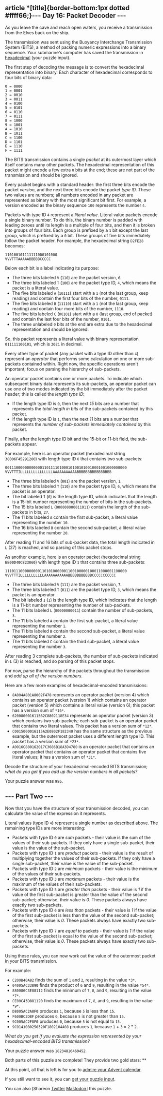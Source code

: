 
article \*[title]{border-bottom:1px dotted #ffff66;}--- Day 16: Packet Decoder ---
------------------------------

As you leave the cave and reach open waters, you receive a transmission from the Elves back on the ship.


The transmission was sent using the Buoyancy Interchange Transmission System (BITS), a method of packing numeric expressions into a binary sequence. Your submarine's computer has saved the transmission in [hexadecimal](https://en.wikipedia.org/wiki/Hexadecimal) (your puzzle input).


The first step of decoding the message is to convert the hexadecimal representation into binary. Each character of hexadecimal corresponds to four bits of binary data:



```
0 = 0000
1 = 0001
2 = 0010
3 = 0011
4 = 0100
5 = 0101
6 = 0110
7 = 0111
8 = 1000
9 = 1001
A = 1010
B = 1011
C = 1100
D = 1101
E = 1110
F = 1111

```

The BITS transmission contains a single *packet* at its outermost layer which itself contains many other packets. The hexadecimal representation of this packet might encode a few extra `0` bits at the end; these are not part of the transmission and should be ignored.


Every packet begins with a standard header: the first three bits encode the packet *version*, and the next three bits encode the packet *type ID*. These two values are numbers; all numbers encoded in any packet are represented as binary with the most significant bit first. For example, a version encoded as the binary sequence `100` represents the number `4`.


Packets with type ID `4` represent a *literal value*. Literal value packets encode a single binary number. To do this, the binary number is padded with leading zeroes until its length is a multiple of four bits, and then it is broken into groups of four bits. Each group is prefixed by a `1` bit except the last group, which is prefixed by a `0` bit. These groups of five bits immediately follow the packet header. For example, the hexadecimal string `D2FE28` becomes:



```
110100101111111000101000
VVVTTTAAAAABBBBBCCCCC

```

Below each bit is a label indicating its purpose:


* The three bits labeled `V` (`110`) are the packet version, `6`.
* The three bits labeled `T` (`100`) are the packet type ID, `4`, which means the packet is a literal value.
* The five bits labeled `A` (`10111`) start with a `1` (not the last group, keep reading) and contain the first four bits of the number, `0111`.
* The five bits labeled `B` (`11110`) start with a `1` (not the last group, keep reading) and contain four more bits of the number, `1110`.
* The five bits labeled `C` (`00101`) start with a `0` (last group, end of packet) and contain the last four bits of the number, `0101`.
* The three unlabeled `0` bits at the end are extra due to the hexadecimal representation and should be ignored.


So, this packet represents a literal value with binary representation `011111100101`, which is `2021` in decimal.


Every other type of packet (any packet with a type ID other than `4`) represent an *operator* that performs some calculation on one or more sub-packets contained within. Right now, the specific operations aren't important; focus on parsing the hierarchy of sub-packets.


An operator packet contains one or more packets. To indicate which subsequent binary data represents its sub-packets, an operator packet can use one of two modes indicated by the bit immediately after the packet header; this is called the *length type ID*:


* If the length type ID is `0`, then the next *15* bits are a number that represents the *total length in bits* of the sub-packets contained by this packet.
* If the length type ID is `1`, then the next *11* bits are a number that represents the *number of sub-packets immediately contained* by this packet.


Finally, after the length type ID bit and the 15-bit or 11-bit field, the sub-packets appear.


For example, here is an operator packet (hexadecimal string `38006F45291200`) with length type ID `0` that contains two sub-packets:



```
00111000000000000110111101000101001010010001001000000000
VVVTTTILLLLLLLLLLLLLLLAAAAAAAAAAABBBBBBBBBBBBBBBB

```

* The three bits labeled `V` (`001`) are the packet version, `1`.
* The three bits labeled `T` (`110`) are the packet type ID, `6`, which means the packet is an operator.
* The bit labeled `I` (`0`) is the length type ID, which indicates that the length is a 15-bit number representing the number of bits in the sub-packets.
* The 15 bits labeled `L` (`000000000011011`) contain the length of the sub-packets in bits, `27`.
* The 11 bits labeled `A` contain the first sub-packet, a literal value representing the number `10`.
* The 16 bits labeled `B` contain the second sub-packet, a literal value representing the number `20`.


After reading 11 and 16 bits of sub-packet data, the total length indicated in `L` (27) is reached, and so parsing of this packet stops.


As another example, here is an operator packet (hexadecimal string `EE00D40C823060`) with length type ID `1` that contains three sub-packets:



```
11101110000000001101010000001100100000100011000001100000
VVVTTTILLLLLLLLLLLAAAAAAAAAAABBBBBBBBBBBCCCCCCCCCCC

```

* The three bits labeled `V` (`111`) are the packet version, `7`.
* The three bits labeled `T` (`011`) are the packet type ID, `3`, which means the packet is an operator.
* The bit labeled `I` (`1`) is the length type ID, which indicates that the length is a 11-bit number representing the number of sub-packets.
* The 11 bits labeled `L` (`00000000011`) contain the number of sub-packets, `3`.
* The 11 bits labeled `A` contain the first sub-packet, a literal value representing the number `1`.
* The 11 bits labeled `B` contain the second sub-packet, a literal value representing the number `2`.
* The 11 bits labeled `C` contain the third sub-packet, a literal value representing the number `3`.


After reading 3 complete sub-packets, the number of sub-packets indicated in `L` (3) is reached, and so parsing of this packet stops.


For now, parse the hierarchy of the packets throughout the transmission and *add up all of the version numbers*.


Here are a few more examples of hexadecimal-encoded transmissions:


* `8A004A801A8002F478` represents an operator packet (version 4) which contains an operator packet (version 1) which contains an operator packet (version 5) which contains a literal value (version 6); this packet has a version sum of `*16*`.
* `620080001611562C8802118E34` represents an operator packet (version 3) which contains two sub-packets; each sub-packet is an operator packet that contains two literal values. This packet has a version sum of `*12*`.
* `C0015000016115A2E0802F182340` has the same structure as the previous example, but the outermost packet uses a different length type ID. This packet has a version sum of `*23*`.
* `A0016C880162017C3686B18A3D4780` is an operator packet that contains an operator packet that contains an operator packet that contains five literal values; it has a version sum of `*31*`.


Decode the structure of your hexadecimal-encoded BITS transmission; *what do you get if you add up the version numbers in all packets?*



Your puzzle answer was `986`.

--- Part Two ---
----------------

Now that you have the structure of your transmission decoded, you can calculate the value of the expression it represents.


Literal values (type ID `4`) represent a single number as described above. The remaining type IDs are more interesting:


* Packets with type ID `0` are *sum* packets - their value is the sum of the values of their sub-packets. If they only have a single sub-packet, their value is the value of the sub-packet.
* Packets with type ID `1` are *product* packets - their value is the result of multiplying together the values of their sub-packets. If they only have a single sub-packet, their value is the value of the sub-packet.
* Packets with type ID `2` are *minimum* packets - their value is the minimum of the values of their sub-packets.
* Packets with type ID `3` are *maximum* packets - their value is the maximum of the values of their sub-packets.
* Packets with type ID `5` are *greater than* packets - their value is *1* if the value of the first sub-packet is greater than the value of the second sub-packet; otherwise, their value is *0*. These packets always have exactly two sub-packets.
* Packets with type ID `6` are *less than* packets - their value is *1* if the value of the first sub-packet is less than the value of the second sub-packet; otherwise, their value is *0*. These packets always have exactly two sub-packets.
* Packets with type ID `7` are *equal to* packets - their value is *1* if the value of the first sub-packet is equal to the value of the second sub-packet; otherwise, their value is *0*. These packets always have exactly two sub-packets.


Using these rules, you can now work out the value of the outermost packet in your BITS transmission.


For example:


* `C200B40A82` finds the sum of `1` and `2`, resulting in the value `*3*`.
* `04005AC33890` finds the product of `6` and `9`, resulting in the value `*54*`.
* `880086C3E88112` finds the minimum of `7`, `8`, and `9`, resulting in the value `*7*`.
* `CE00C43D881120` finds the maximum of `7`, `8`, and `9`, resulting in the value `*9*`.
* `D8005AC2A8F0` produces `1`, because `5` is less than `15`.
* `F600BC2D8F` produces `0`, because `5` is not greater than `15`.
* `9C005AC2F8F0` produces `0`, because `5` is not equal to `15`.
* `9C0141080250320F1802104A08` produces `1`, because `1` + `3` = `2` \* `2`.


*What do you get if you evaluate the expression represented by your hexadecimal-encoded BITS transmission?*



Your puzzle answer was `18234816469452`.

Both parts of this puzzle are complete! They provide two gold stars: \*\*


At this point, all that is left is for you to [admire your Advent calendar](/2021).


If you still want to see it, you can [get your puzzle input](16/input).


You can also [Shareon
 [Twitter](https://twitter.com/intent/tweet?text=I%27ve+completed+%22Packet+Decoder%22+%2D+Day+16+%2D+Advent+of+Code+2021&url=https%3A%2F%2Fadventofcode%2Ecom%2F2021%2Fday%2F16&related=ericwastl&hashtags=AdventOfCode)
[Mastodon](javascript:void(0);)] this puzzle.



